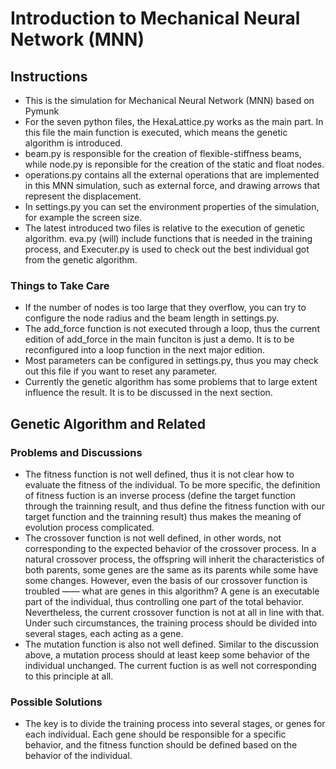# Introduction to Mechanical Neural Network (MNN)

## Instructions

+ This is the simulation for Mechanical Neural Network (MNN) based on Pymunk
+ For the seven python files, the HexaLattice.py works as the main part. In this file the main function is executed, which means the genetic algorithm is introduced.
+ beam.py is responsible for the creation of  flexible-stiffness beams, while node.py is reponsible for the creation of the static and float nodes.
+ operations.py contains all the external operations that are implemented in this MNN simulation, such as external force, and drawing arrows that represent the displacement.
+ In settings.py you can set the environment properties of the simulation, for example the screen size.
+ The latest introduced two files is relative to the execution of genetic algorithm. eva.py (will) include functions that is needed in the training process, and Executer.py is used to check out the best individual got from the genetic algorithm.

### Things to Take Care

+ If the number of nodes is too large that they overflow, you can try to configure the node radius and the beam length in settings.py.
+ The add_force function is not executed through a loop, thus the current edition of add_force in the main funciton is just a demo. It is to be reconfigured into a loop function in the next major edition.
+ Most parameters can be configured in settings.py, thus you may check out this file if you want to reset any parameter.
+ Currently the genetic algorithm has some problems that to large extent influence the result. It is to be discussed in the next section.

## Genetic Algorithm and Related

### Problems and Discussions

+ The fitness function is not well defined, thus it is not clear how to evaluate the fitness of the individual. To be more specific, the definition of fitness fuction is an inverse process (define the target function through the trainning result, and thus define the fitness function with our target function and the trainning result) thus makes the meaning of evolution process complicated.
+ The crossover function is not well defined, in other words, not corresponding to the expected behavior of the crossover process. In a natural crossover process, the offspring will inherit the characteristics of both parents, some genes are the same as its parents while some have some changes. However, even the basis of our crossover function is troubled —— what are genes in this algorithm? A gene is an executable part of the individual, thus controlling one part
of the total behavior. Nevertheless, the current crossover function is not at all in line with that. Under such circumstances, the training process should be divided into several stages, each acting as a gene.
+ The mutation function is also not well defined. Similar to the discussion above, a mutation process should at least keep some behavior of the individual unchanged. The current fuction is as well not corresponding to this principle at all.

### Possible Solutions

+ The key is to divide the training process into several stages, or genes for each individual. Each gene should be responsible for a specific behavior, and the fitness function should be defined based on the behavior of the individual.
